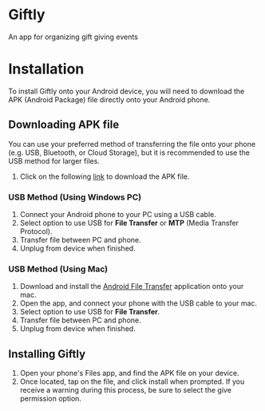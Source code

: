 # Giftly
An app for organizing gift giving events

# Installation

To install Giftly onto your Android device, you will need to download the APK (Android Package) file directly onto your Android phone.

## Downloading APK file

You can use your preferred method of transferring the file onto your phone (e.g. USB, Bluetooth, or Cloud Storage), but it is recommended to use the USB method for larger files.

1. Click on the following [link](https://github.com/WSU-4110/Giftly) to download the APK file.

### USB Method (Using Windows PC)

1. Connect your Android phone to your PC using a USB cable.
2. Select option to use USB for **File Transfer** or **MTP** (Media Transfer Protocol).
3. Transfer file between PC and phone.
4. Unplug from device when finished.

### USB Method (Using Mac)

1. Download and install the [Android File Transfer](https://www.android.com/filetransfer/) application onto your mac.
2. Open the app, and connect your phone with the USB cable to your mac.
3. Select option to use USB for **File Transfer**.
4. Transfer file between PC and phone.
5. Unplug from device when finished.

## Installing Giftly

1. Open your phone's Files app, and find the APK file on your device.
2. Once located, tap on the file, and click install when prompted. If you receive a warning during this process, be sure to select the give permission option.
